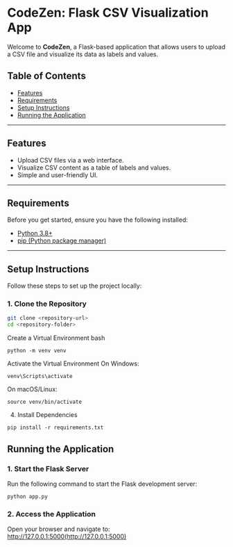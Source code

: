 # CodeZen: Flask CSV Visualization App

Welcome to **CodeZen**, a Flask-based application that allows users to upload a CSV file and visualize its data as labels and values.

## Table of Contents
- [Features](#features)
- [Requirements](#requirements)
- [Setup Instructions](#setup-instructions)
- [Running the Application](#running-the-application)

---

## Features
- Upload CSV files via a web interface.
- Visualize CSV content as a table of labels and values.
- Simple and user-friendly UI.

---

## Requirements
Before you get started, ensure you have the following installed:
- [Python 3.8+](https://www.python.org/)
- [pip (Python package manager)](https://pip.pypa.io/en/stable/)

---

## Setup Instructions
Follow these steps to set up the project locally:

### 1. Clone the Repository
```bash
git clone <repository-url>
cd <repository-folder>
```
Create a Virtual Environment bash
```
python -m venv venv
```
Activate the Virtual Environment On Windows:
```
venv\Scripts\activate
```
On macOS/Linux:
```
source venv/bin/activate
```
4. Install Dependencies
```
pip install -r requirements.txt
```
## Running the Application
### 1. Start the Flask Server
Run the following command to start the Flask development server:
```
python app.py
```
### 2. Access the Application
Open your browser and navigate to:
http://127.0.0.1:5000(http://127.0.0.1:5000)
